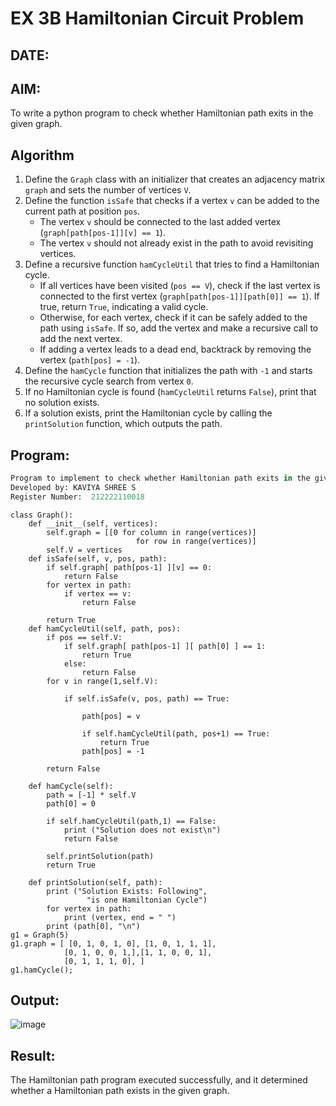# EX 3B Hamiltonian Circuit Problem
## DATE:
## AIM:
To write a python program to check whether Hamiltonian path exits in the given graph.

## Algorithm
1. Define the `Graph` class with an initializer that creates an adjacency matrix `graph` and sets the number of vertices `V`.  
2. Define the function `isSafe` that checks if a vertex `v` can be added to the current path at position `pos`.  
   - The vertex `v` should be connected to the last added vertex (`graph[path[pos-1]][v] == 1`).  
   - The vertex `v` should not already exist in the path to avoid revisiting vertices.  
3. Define a recursive function `hamCycleUtil` that tries to find a Hamiltonian cycle.  
   - If all vertices have been visited (`pos == V`), check if the last vertex is connected to the first vertex (`graph[path[pos-1]][path[0]] == 1`). If true, return `True`, indicating a valid cycle.  
   - Otherwise, for each vertex, check if it can be safely added to the path using `isSafe`. If so, add the vertex and make a recursive call to add the next vertex.  
   - If adding a vertex leads to a dead end, backtrack by removing the vertex (`path[pos] = -1`).  
4. Define the `hamCycle` function that initializes the path with `-1` and starts the recursive cycle search from vertex `0`.  
5. If no Hamiltonian cycle is found (`hamCycleUtil` returns `False`), print that no solution exists.  
6. If a solution exists, print the Hamiltonian cycle by calling the `printSolution` function, which outputs the path.  

## Program:
```python
Program to implement to check whether Hamiltonian path exits in the given graph.
Developed by: KAVIYA SHREE S
Register Number:  212222110018
```
```
class Graph():
    def __init__(self, vertices):
        self.graph = [[0 for column in range(vertices)]
                            for row in range(vertices)]
        self.V = vertices
    def isSafe(self, v, pos, path):
        if self.graph[ path[pos-1] ][v] == 0:
            return False
        for vertex in path:
            if vertex == v:
                return False
 
        return True
    def hamCycleUtil(self, path, pos):
        if pos == self.V:
            if self.graph[ path[pos-1] ][ path[0] ] == 1:
                return True
            else:
                return False
        for v in range(1,self.V):
 
            if self.isSafe(v, pos, path) == True:
 
                path[pos] = v
 
                if self.hamCycleUtil(path, pos+1) == True:
                    return True
                path[pos] = -1
 
        return False
 
    def hamCycle(self):
        path = [-1] * self.V
        path[0] = 0
 
        if self.hamCycleUtil(path,1) == False:
            print ("Solution does not exist\n")
            return False
 
        self.printSolution(path)
        return True
 
    def printSolution(self, path):
        print ("Solution Exists: Following",
                 "is one Hamiltonian Cycle")
        for vertex in path:
            print (vertex, end = " ")
        print (path[0], "\n")
g1 = Graph(5)
g1.graph = [ [0, 1, 0, 1, 0], [1, 0, 1, 1, 1],
            [0, 1, 0, 0, 1,],[1, 1, 0, 0, 1],
            [0, 1, 1, 1, 0], ]
g1.hamCycle();
```

## Output:
![image](https://github.com/user-attachments/assets/8ad5dc7e-a638-4f8f-9edd-e25ac899b66b)

## Result:
The Hamiltonian path program executed successfully, and it determined whether a Hamiltonian path exists in the given graph.
